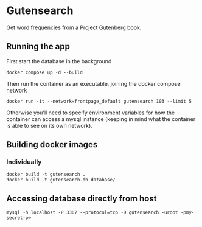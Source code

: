 # Gutensearch

Get word frequencies from a Project Gutenberg book. 

## Running the app

First start the database in the background
```
docker compose up -d --build
```
Then run the container as an executable, joining the docker compose network
```
docker run -it --network=frontpage_default gutensearch 103 --limit 5
```

Otherwise you'll need to specify environment variables for how the container can access a mysql instance (keeping in mind what the container is able to see on its own network).

## Building docker images

### Individually

```
docker build -t gutensearch .
docker build -t gutensearch-db database/
```

## Accessing database directly from host

```
mysql -h localhost -P 3307 --protocol=tcp -D gutensearch -uroot -pmy-secret-pw
```
